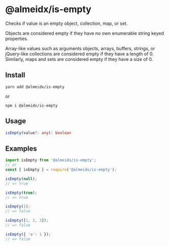# @almeidx/is-empty

Checks if value is an empty object, collection, map, or set.

Objects are considered empty if they have no own enumerable string keyed properties.

Array-like values such as arguments objects, arrays, buffers, strings, or jQuery-like collections are considered empty if they have a length of 0. Similarly, maps and sets are considered empty if they have a size of 0.

## Install
```
yarn add @almeidx/is-empty
```
or
```
npm i @almeidx/is-empty
```

## Usage
```ts
isEmpty(value?: any): boolean
```

## Examples

```js
import isEmpty from '@almeidx/is-empty';
// or
const { isEmpty } = require('@almeidx/is-empty');

isEmpty(null);
// => true

isEmpty(true);
// => true

isEmpty(1);
// => false

isEmpty([1, 2, 3]);
// => false

isEmpty({ 'a': 1 });
// => false
```
